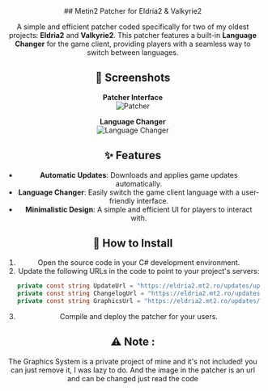 <center> 
## Metin2 Patcher for Eldria2 & Valkyrie2  

A simple and efficient patcher coded specifically for two of my oldest projects: **Eldria2** and **Valkyrie2**. This patcher features a built-in **Language Changer** for the game client, providing players with a seamless way to switch between languages.  

## 📸 Screenshots  

**Patcher Interface**  
![Patcher](http://i.epvpimg.com/xZ59cab.png)  

**Language Changer**  
![Language Changer](http://i.epvpimg.com/OLKSaab.png)  

## ✨ Features  
- **Automatic Updates**: Downloads and applies game updates automatically.  
- **Language Changer**: Easily switch the game client language with a user-friendly interface.  
- **Minimalistic Design**: A simple and efficient UI for players to interact with.  

## 📂 How to Install  
1. Open the source code in your C# development environment.  
2. Update the following URLs in the code to point to your project's servers:  
   ```csharp
   private const string UpdateUrl = "https://eldria2.mt2.ro/updates/update.zip";
   private const string ChangelogUrl = "https://eldria2.mt2.ro/updates/changelog.php";
   private const string GraphicsUrl = "https://eldria2.mt2.ro/updates/graphics.zip";```

3. Compile and deploy the patcher for your users.

 ## ⚠️ Note :
 The Graphics System is a private project of mine and it's not included! you can just remove it, I was lazy to do.
 And the image in the patcher is an url and can be changed just read the code</center> 
